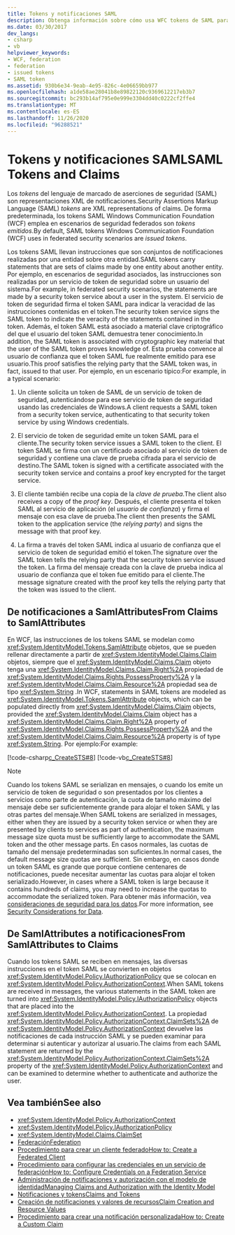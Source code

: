 ```yaml
---
title: Tokens y notificaciones SAML
description: Obtenga información sobre cómo usa WFC tokens de SAML para llevar instrucciones que son conjuntos de notificaciones realizadas por una entidad sobre otra entidad.
ms.date: 03/30/2017
dev_langs:
- csharp
- vb
helpviewer_keywords:
- WCF, federation
- federation
- issued tokens
- SAML token
ms.assetid: 930b6e34-9eab-4e95-826c-4e06659bb977
ms.openlocfilehash: a1de58ae28041b8e89822120c9369612217eb3b7
ms.sourcegitcommit: bc293b14af795e0e999e3304dd40c0222cf2ffe4
ms.translationtype: MT
ms.contentlocale: es-ES
ms.lasthandoff: 11/26/2020
ms.locfileid: "96288521"
---
```

# <a name="saml-tokens-and-claims"></a><span data-ttu-id="e1749-103">Tokens y notificaciones SAML</span><span class="sxs-lookup"><span data-stu-id="e1749-103">SAML Tokens and Claims</span></span>

<span data-ttu-id="e1749-104">Los *tokens* del lenguaje de marcado de aserciones de seguridad (SAML) son representaciones XML de notificaciones.</span><span class="sxs-lookup"><span data-stu-id="e1749-104">Security Assertions Markup Language (SAML) *tokens* are XML representations of claims.</span></span> <span data-ttu-id="e1749-105">De forma predeterminada, los tokens SAML Windows Communication Foundation (WCF) emplea en escenarios de seguridad federados son *tokens emitidos*.</span><span class="sxs-lookup"><span data-stu-id="e1749-105">By default, SAML tokens Windows Communication Foundation (WCF) uses in federated security scenarios are *issued tokens*.</span></span>  
  
 <span data-ttu-id="e1749-106">Los tokens SAML llevan instrucciones que son conjuntos de notificaciones realizadas por una entidad sobre otra entidad.</span><span class="sxs-lookup"><span data-stu-id="e1749-106">SAML tokens carry statements that are sets of claims made by one entity about another entity.</span></span> <span data-ttu-id="e1749-107">Por ejemplo, en escenarios de seguridad asociados, las instrucciones son realizadas por un servicio de token de seguridad sobre un usuario del sistema.</span><span class="sxs-lookup"><span data-stu-id="e1749-107">For example, in federated security scenarios, the statements are made by a security token service about a user in the system.</span></span> <span data-ttu-id="e1749-108">El servicio de token de seguridad firma el token SAML para indicar la veracidad de las instrucciones contenidas en el token.</span><span class="sxs-lookup"><span data-stu-id="e1749-108">The security token service signs the SAML token to indicate the veracity of the statements contained in the token.</span></span> <span data-ttu-id="e1749-109">Además, el token SAML está asociado a material clave criptográfico del que el usuario del token SAML demuestra tener conocimiento.</span><span class="sxs-lookup"><span data-stu-id="e1749-109">In addition, the SAML token is associated with cryptographic key material that the user of the SAML token proves knowledge of.</span></span> <span data-ttu-id="e1749-110">Esta prueba convence al usuario de confianza que el token SAML fue realmente emitido para ese usuario.</span><span class="sxs-lookup"><span data-stu-id="e1749-110">This proof satisfies the relying party that the SAML token was, in fact, issued to that user.</span></span> <span data-ttu-id="e1749-111">Por ejemplo, en un escenario típico:</span><span class="sxs-lookup"><span data-stu-id="e1749-111">For example, in a typical scenario:</span></span>  
  
1. <span data-ttu-id="e1749-112">Un cliente solicita un token de SAML de un servicio de token de seguridad, autenticándose para ese servicio de token de seguridad usando las credenciales de Windows.</span><span class="sxs-lookup"><span data-stu-id="e1749-112">A client requests a SAML token from a security token service, authenticating to that security token service by using Windows credentials.</span></span>  
  
2. <span data-ttu-id="e1749-113">El servicio de token de seguridad emite un token SAML para el cliente.</span><span class="sxs-lookup"><span data-stu-id="e1749-113">The security token service issues a SAML token to the client.</span></span> <span data-ttu-id="e1749-114">El token SAML se firma con un certificado asociado al servicio de token de seguridad y contiene una clave de prueba cifrada para el servicio de destino.</span><span class="sxs-lookup"><span data-stu-id="e1749-114">The SAML token is signed with a certificate associated with the security token service and contains a proof key encrypted for the target service.</span></span>  
  
3. <span data-ttu-id="e1749-115">El cliente también recibe una copia de la *clave de prueba*.</span><span class="sxs-lookup"><span data-stu-id="e1749-115">The client also receives a copy of the *proof key*.</span></span> <span data-ttu-id="e1749-116">Después, el cliente presenta el token SAML al servicio de aplicación (el *usuario de confianza*) y firma el mensaje con esa clave de prueba.</span><span class="sxs-lookup"><span data-stu-id="e1749-116">The client then presents the SAML token to the application service (the *relying party*) and signs the message with that proof key.</span></span>  
  
4. <span data-ttu-id="e1749-117">La firma a través del token SAML indica al usuario de confianza que el servicio de token de seguridad emitió el token.</span><span class="sxs-lookup"><span data-stu-id="e1749-117">The signature over the SAML token tells the relying party that the security token service issued the token.</span></span> <span data-ttu-id="e1749-118">La firma del mensaje creada con la clave de prueba indica al usuario de confianza que el token fue emitido para el cliente.</span><span class="sxs-lookup"><span data-stu-id="e1749-118">The message signature created with the proof key tells the relying party that the token was issued to the client.</span></span>  
  
## <a name="from-claims-to-samlattributes"></a><span data-ttu-id="e1749-119">De notificaciones a SamlAttributes</span><span class="sxs-lookup"><span data-stu-id="e1749-119">From Claims to SamlAttributes</span></span>  

 <span data-ttu-id="e1749-120">En WCF, las instrucciones de los tokens SAML se modelan como <xref:System.IdentityModel.Tokens.SamlAttribute> objetos, que se pueden rellenar directamente a partir de <xref:System.IdentityModel.Claims.Claim> objetos, siempre que el <xref:System.IdentityModel.Claims.Claim> objeto tenga una <xref:System.IdentityModel.Claims.Claim.Right%2A> propiedad de <xref:System.IdentityModel.Claims.Rights.PossessProperty%2A> y la <xref:System.IdentityModel.Claims.Claim.Resource%2A> propiedad sea de tipo <xref:System.String> .</span><span class="sxs-lookup"><span data-stu-id="e1749-120">In WCF, statements in SAML tokens are modeled as <xref:System.IdentityModel.Tokens.SamlAttribute> objects, which can be populated directly from <xref:System.IdentityModel.Claims.Claim> objects, provided the <xref:System.IdentityModel.Claims.Claim> object has a <xref:System.IdentityModel.Claims.Claim.Right%2A> property of <xref:System.IdentityModel.Claims.Rights.PossessProperty%2A> and the <xref:System.IdentityModel.Claims.Claim.Resource%2A> property is of type <xref:System.String>.</span></span> <span data-ttu-id="e1749-121">Por ejemplo:</span><span class="sxs-lookup"><span data-stu-id="e1749-121">For example:</span></span>  
  
 [!code-csharp[c_CreateSTS#8](../../../../samples/snippets/csharp/VS_Snippets_CFX/c_creatests/cs/source.cs#8)]
 [!code-vb[c_CreateSTS#8](../../../../samples/snippets/visualbasic/VS_Snippets_CFX/c_creatests/vb/source.vb#8)]  
  
> [!NOTE]
> <span data-ttu-id="e1749-122">Cuando los tokens SAML se serializan en mensajes, o cuando los emite un servicio de token de seguridad o son presentados por los clientes a servicios como parte de autenticación, la cuota de tamaño máximo del mensaje debe ser suficientemente grande para alojar el token SAML y las otras partes del mensaje.</span><span class="sxs-lookup"><span data-stu-id="e1749-122">When SAML tokens are serialized in messages, either when they are issued by a security token service or when they are presented by clients to services as part of authentication, the maximum message size quota must be sufficiently large to accommodate the SAML token and the other message parts.</span></span> <span data-ttu-id="e1749-123">En casos normales, las cuotas de tamaño del mensaje predeterminadas son suficientes.</span><span class="sxs-lookup"><span data-stu-id="e1749-123">In normal cases, the default message size quotas are sufficient.</span></span> <span data-ttu-id="e1749-124">Sin embargo, en casos donde un token SAML es grande que porque contiene centenares de notificaciones, puede necesitar aumentar las cuotas para alojar el token serializado.</span><span class="sxs-lookup"><span data-stu-id="e1749-124">However, in cases where a SAML token is large because it contains hundreds of claims, you may need to increase the quotas to accommodate the serialized token.</span></span> <span data-ttu-id="e1749-125">Para obtener más información, vea [consideraciones de seguridad para los datos](security-considerations-for-data.md).</span><span class="sxs-lookup"><span data-stu-id="e1749-125">For more information, see [Security Considerations for Data](security-considerations-for-data.md).</span></span>  
  
## <a name="from-samlattributes-to-claims"></a><span data-ttu-id="e1749-126">De SamlAttributes a notificaciones</span><span class="sxs-lookup"><span data-stu-id="e1749-126">From SamlAttributes to Claims</span></span>  

 <span data-ttu-id="e1749-127">Cuando los tokens SAML se reciben en mensajes, las diversas instrucciones en el token SAML se convierten en objetos <xref:System.IdentityModel.Policy.IAuthorizationPolicy> que se colocan en <xref:System.IdentityModel.Policy.AuthorizationContext>.</span><span class="sxs-lookup"><span data-stu-id="e1749-127">When SAML tokens are received in messages, the various statements in the SAML token are turned into <xref:System.IdentityModel.Policy.IAuthorizationPolicy> objects that are placed into the <xref:System.IdentityModel.Policy.AuthorizationContext>.</span></span> <span data-ttu-id="e1749-128">La propiedad <xref:System.IdentityModel.Policy.AuthorizationContext.ClaimSets%2A> de <xref:System.IdentityModel.Policy.AuthorizationContext> devuelve las notificaciones de cada instrucción SAML y se pueden examinar para determinar si autenticar y autorizar al usuario.</span><span class="sxs-lookup"><span data-stu-id="e1749-128">The claims from each SAML statement are returned by the <xref:System.IdentityModel.Policy.AuthorizationContext.ClaimSets%2A> property of the <xref:System.IdentityModel.Policy.AuthorizationContext> and can be examined to determine whether to authenticate and authorize the user.</span></span>  
  
## <a name="see-also"></a><span data-ttu-id="e1749-129">Vea también</span><span class="sxs-lookup"><span data-stu-id="e1749-129">See also</span></span>

- <xref:System.IdentityModel.Policy.AuthorizationContext>
- <xref:System.IdentityModel.Policy.IAuthorizationPolicy>
- <xref:System.IdentityModel.Claims.ClaimSet>
- [<span data-ttu-id="e1749-130">Federación</span><span class="sxs-lookup"><span data-stu-id="e1749-130">Federation</span></span>](federation.md)
- [<span data-ttu-id="e1749-131">Procedimiento para crear un cliente federado</span><span class="sxs-lookup"><span data-stu-id="e1749-131">How to: Create a Federated Client</span></span>](how-to-create-a-federated-client.md)
- [<span data-ttu-id="e1749-132">Procedimiento para configurar las credenciales en un servicio de federación</span><span class="sxs-lookup"><span data-stu-id="e1749-132">How to: Configure Credentials on a Federation Service</span></span>](how-to-configure-credentials-on-a-federation-service.md)
- [<span data-ttu-id="e1749-133">Administración de notificaciones y autorización con el modelo de identidad</span><span class="sxs-lookup"><span data-stu-id="e1749-133">Managing Claims and Authorization with the Identity Model</span></span>](managing-claims-and-authorization-with-the-identity-model.md)
- [<span data-ttu-id="e1749-134">Notificaciones y tokens</span><span class="sxs-lookup"><span data-stu-id="e1749-134">Claims and Tokens</span></span>](claims-and-tokens.md)
- [<span data-ttu-id="e1749-135">Creación de notificaciones y valores de recursos</span><span class="sxs-lookup"><span data-stu-id="e1749-135">Claim Creation and Resource Values</span></span>](claim-creation-and-resource-values.md)
- [<span data-ttu-id="e1749-136">Procedimiento para crear una notificación personalizada</span><span class="sxs-lookup"><span data-stu-id="e1749-136">How to: Create a Custom Claim</span></span>](../extending/how-to-create-a-custom-claim.md)
